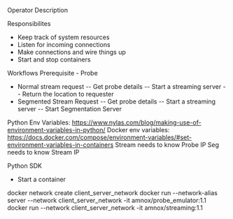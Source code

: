 Operator Description

Responsibilites

- Keep track of system resources
- Listen for incoming connections
- Make connections and wire things up
- Start and stop containers

Workflows
Prerequisite - Probe

- Normal stream request
-- Get probe details
-- Start a streaming server
-- Return the location to requester
- Segmented Stream Request
-- Get probe details
-- Start a streaming server
-- Start Segmentation Server


Python Env Variables: https://www.nylas.com/blog/making-use-of-environment-variables-in-python/
Docker env variables: https://docs.docker.com/compose/environment-variables/#set-environment-variables-in-containers
Stream needs to know Probe IP
Seg needs to know Stream IP

Python SDK

- Start a container



docker network create client_server_network
docker run --network-alias server --network client_server_network -it amnox/probe_emulator:1.1
docker run --network client_server_network -it amnox/streaming:1.1